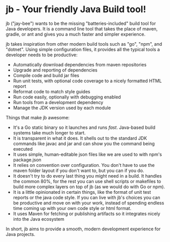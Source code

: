 # jb - Your friendly Java Build tool!

jb ("jay-bee") wants to be the missing "batteries-included" build tool for Java developers.  It is a command line tool that takes the 
place of maven, gradle, or ant and gives you a much faster and simpler experience.

jb takes inspiration from other modern build tools such as "go", "npm", and "dotnet".  Using simple configuration files,
it provides all the typical tools a developer needs to be productive:

* Automatically download dependencies from maven repositories
* Upgrade and reporting of dependencies
* Compile code and build jar files
* Run unit tests, with optional code coverage to a nicely formatted HTML report
* Reformat code to match style guides
* Run code easily, optionally with debugging enabled
* Run tools from a development dependency
* Manage the JDK version used by each module

Things that make jb awesome:

* It's a Go static binary so it launches and runs *fast*.  Java-based build systems take much longer to start.
* It is transparent in what it does.  It shells out to the standard JDK commands like javac and jar and can show you the command being executed
* It uses simple, human-editable json files like we are used to with npm's package.json
* It relies on convention over configuration.  You don't have to use the maven folder layout if you don't want to,
  but you can if you do.
* It doesn't try to do every last thing you might need in a build.  It handles the common 80%, for the rest you 
  can use shell scripts or makefiles to build more complex layers on top of jb (as we would do with Go or npm).
* It is a little opinionated in certain things, like the format of unit test reports or the java code style.  If you can
  live with jb's choices you can be productive and move on with your work, instead of spending endless time coming 
  up with your own code style or html format.
* It uses Maven for fetching or publishing artifacts so it integrates nicely into the Java ecosystem

In short, jb aims to provide a smooth, modern development experience for Java projects.

